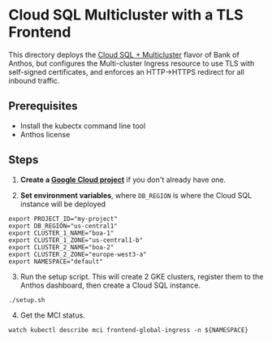 # Cloud SQL Multicluster with a TLS Frontend 

This directory deploys the [Cloud SQL + Multicluster](/extras/cloudsql-multicluster/README.md) flavor of Bank of Anthos, but configures the Multi-cluster Ingress resource to use TLS with self-signed certificates, and enforces an HTTP->HTTPS redirect for all inbound traffic. 


## Prerequisites

- Install the kubectx command line tool
- Anthos license

## Steps

1. **Create a [Google Cloud project](https://cloud.google.com/resource-manager/docs/creating-managing-projects)** if you don't already have one.

2. **Set environment variables**, where `DB_REGION` is where the Cloud SQL instance will be deployed


```
export PROJECT_ID="my-project"
export DB_REGION="us-central1"
export CLUSTER_1_NAME="boa-1"
export CLUSTER_1_ZONE="us-central1-b"
export CLUSTER_2_NAME="boa-2"
export CLUSTER_2_ZONE="europe-west3-a"
export NAMESPACE="default"
```

3. Run the setup script. This will create 2 GKE clusters, register them to the Anthos dashboard, then create a Cloud SQL instance. 

```
./setup.sh
```


4. Get the MCI status. 

```
watch kubectl describe mci frontend-global-ingress -n ${NAMESPACE}
```